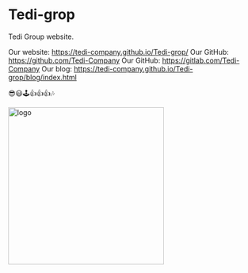 # Tedi-grop
Tedi Group website.

Our website: https://tedi-company.github.io/Tedi-grop/
Our GitHub: https://github.com/Tedi-Company
Our GitHub: https://gitlab.com/Tedi-Company
Our blog: https://tedi-company.github.io/Tedi-grop/blog/index.html

😎😃🕹️👍👍👍🎶

<img width="314" height="317" alt="logo" src="https://github.com/user-attachments/assets/5657e86f-4ba8-466c-b4fc-1c9621e901d2" />
